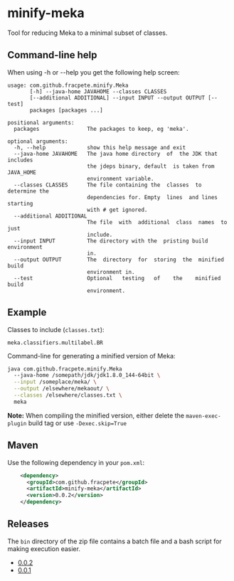 # minify-meka
Tool for reducing Meka to a minimal subset of classes.

## Command-line help
When using -h or --help you get the following help screen:

```
usage: com.github.fracpete.minify.Meka
       [-h] --java-home JAVAHOME --classes CLASSES
       [--additional ADDITIONAL] --input INPUT --output OUTPUT [--test]
       packages [packages ...]

positional arguments:
  packages               The packages to keep, eg 'meka'.

optional arguments:
  -h, --help             show this help message and exit
  --java-home JAVAHOME   The java home directory  of  the JDK that includes
                         the jdeps binary, default  is taken from JAVA_HOME
                         environment variable.
  --classes CLASSES      The file containing the  classes  to determine the
                         dependencies for. Empty  lines  and lines starting
                         with # get ignored.
  --additional ADDITIONAL
                         The file  with  additional  class  names  to  just
                         include.
  --input INPUT          The directory with the  pristing build environment
                         in.
  --output OUTPUT        The  directory  for  storing  the  minified  build
                         environment in.
  --test                 Optional   testing   of    the    minified   build
                         environment.
```

## Example

Classes to include (`classes.txt`):

```
meka.classifiers.multilabel.BR
```

Command-line for generating a minified version of Meka:
```bash
java com.github.fracpete.minify.Meka
  --java-home /somepath/jdk/jdk1.8.0_144-64bit \
  --input /someplace/meka/ \
  --output /elsewhere/mekaout/ \
  --classes /elsewhere/classes.txt \
  meka
```

**Note:** When compiling the minified version, either delete the 
`maven-exec-plugin` build tag or use `-Dexec.skip=True`

## Maven
Use the following dependency in your `pom.xml`:

```xml
    <dependency>
      <groupId>com.github.fracpete</groupId>
      <artifactId>minify-meka</artifactId>
      <version>0.0.2</version>
    </dependency>
```

## Releases

The `bin` directory of the zip file contains a batch file and a bash script
for making execution easier.

* [0.0.2](https://github.com/fracpete/minify-meka/releases/download/minify-meka-0.0.2/minify-meka-0.0.2-bin.zip)
* [0.0.1](https://github.com/fracpete/minify-meka/releases/download/minify-meka-0.0.1/minify-meka-0.0.1-bin.zip)
